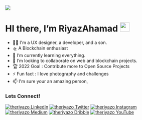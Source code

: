 <img src="https://1.bp.blogspot.com/-MY1c3CZSKss/YS5P3CM45AI/AAAAAAAAjUk/mmv4umyEPmUqBt6U3eEKWMPdq4IZ5x9HwCLcBGAsYHQ/s872/theriyazo%2Bwhite%2Band%2Bgreen%2Bsmall.png">

 # HI there, I’m RiyazAhamad <img src="https://raw.githubusercontent.com/MartinHeinz/MartinHeinz/master/wave.gif" width="30px">
- 🤸‍♂️ I'm a UX designer, a developer, and a son.
- 🛸 A Blockchain enthusiast
- 🌱 I’m currently learning everything.
- 💞️ I’m looking to collaborate on web and blockchain projects.
- 🏆 2022 Goal : Contribute more to Open Source Projects
- ⚡ Fun fact : I love photography and challenges
- 📫 I'm sure your an amazing person, 
### Lets Connect! 

[![theriyazo LinkedIn][1.1]][1]
[![theriyazo Twitter][2.1]][2]
[![theriyazo Instagram][3.1]][3]
[![theriyazo Medium][4.1]][4]
[![theriyazo Dribble][5.1]][5]
[![theriyazo YouTube][6.1]][6]

[1.1]: https://1.bp.blogspot.com/-9Ofy7pGkAGw/YS5U9FOOnCI/AAAAAAAAjU4/2HiSa6jp2kAHM-Fe-XgmREHM0uF51sJawCLcBGAsYHQ/s240/iconmonstr-linkedin-3-240.png
[2.1]: https://1.bp.blogspot.com/-R9NCNXNC2o0/YS5U9TQ5xkI/AAAAAAAAjU8/kjdMn-_AiGoNFx6xB7-epH3NrJv6GSsqACLcBGAsYHQ/s240/iconmonstr-twitter-3-240.png
[3.1]: https://1.bp.blogspot.com/-YCMP8V2LStc/YS5U8H9iEYI/AAAAAAAAjUw/Ps5hB4c06K0iujOAgRE5jf8uNEO4EWNZACLcBGAsYHQ/s240/iconmonstr-instagram-13-240.png
[4.1]: https://1.bp.blogspot.com/-er1ZjRDCZVk/YS5U9drYGTI/AAAAAAAAjVA/dB8g5K_crFgpTVl4zJ_WXGaOZJeat8dMQCLcBGAsYHQ/s240/iconmonstr-medium-3-240.png
[5.1]: https://1.bp.blogspot.com/-6rVaSoGmBY0/YS5U8KmnMLI/AAAAAAAAjU0/g5Iuuu_0f2IXnp46JNuQ2fDr6hBP1AnHgCLcBGAsYHQ/s240/iconmonstr-dribbble-3-240.png
[6.1]:https://1.bp.blogspot.com/-ie0CIh_sAKo/YS5U9gxxmiI/AAAAAAAAjVE/lEs2bS1e4Ygq04rK0xSxB0DeOG3BC24XQCLcBGAsYHQ/s240/iconmonstr-youtube-8-240.png


[1]: https://www.linkedin.com/in/theriyazo/
[2]: https://twitter.com/theriyazo
[3]: https://www.instagram.com/theriyazo/
[4]:https://medium.com/@theriyazo
[5]:https://dribbble.com/theriyazo
[6]: https://www.youtube.com/channel/UCsi5__EwbJZiN8rvxpgwWDg

<br/>
<!---
theriyazo/theriyazo is a ✨ special ✨ repository because its `README.md` (this file) appears on your GitHub profile.
You can click the Preview link to take a look at your changes.
--->
